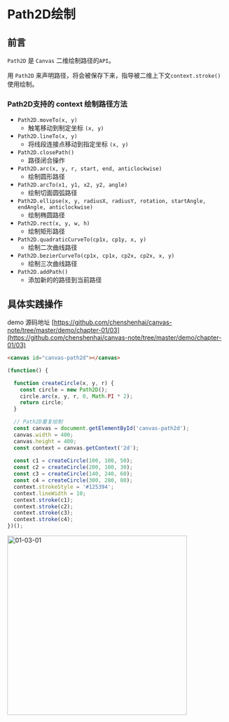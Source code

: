 # Path2D绘制

## 前言

`Path2D` 是 `Canvas` 二维绘制路径的`API`。

用 `Path2D` 来声明路径，将会被保存下来，指导被二维上下文`context.stroke()` 使用绘制。

### Path2D支持的 context 绘制路径方法

- `Path2D.moveTo(x, y)`
  - 触笔移动到制定坐标 `(x, y)`
- `Path2D.lineTo(x, y)`
  - 将线段连接点移动到指定坐标 `(x, y)`
- `Path2D.closePath()`
  - 路径闭合操作
- `Path2D.arc(x, y, r, start, end, anticlockwise)`
  - 绘制圆形路径
- `Path2D.arcTo(x1, y1, x2, y2, angle)`
  - 绘制切面圆弧路径
- `Path2D.ellipse(x, y, radiusX, radiusY, rotation, startAngle, endAngle, anticlockwise)`
  - 绘制椭圆路径
- `Path2D.rect(x, y, w, h)`
  - 绘制矩形路径
- `Path2D.quadraticCurveTo(cp1x, cp1y, x, y)`
  - 绘制二次曲线路径
- `Path2D.bezierCurveTo(cp1x, cp1x, cp2x, cp2x, x, y)`
  - 绘制三次曲线路径
- `Path2D.addPath()`
  - 添加新的的路径到当前路径

## 具体实践操作

demo 源码地址 [https://github.com/chenshenhai/canvas-note/tree/master/demo/chapter-01/03](https://github.com/chenshenhai/canvas-note/tree/master/demo/chapter-01/03)


```html
<canvas id="canvas-path2d"></canvas>
```


```js
(function() {

  function createCircle(x, y, r) {
    const circle = new Path2D();
    circle.arc(x, y, r, 0, Math.PI * 2);
    return circle;
  }

  // Path2D重复绘制 
  const canvas = document.getElementById('canvas-path2d');
  canvas.width = 400;
  canvas.height = 400;
  const context = canvas.getContext('2d');
  
  const c1 = createCircle(100, 100, 50);
  const c2 = createCircle(200, 100, 30);
  const c3 = createCircle(140, 240, 60);
  const c4 = createCircle(300, 280, 80);
  context.strokeStyle = '#125394';
  context.lineWidth = 10;
  context.stroke(c1);
  context.stroke(c2);
  context.stroke(c3);
  context.stroke(c4);
})();
```

<img width="410" alt="01-03-01" src="https://user-images.githubusercontent.com/8216630/57175888-cd8f4300-6e83-11e9-83f2-9c6fcf654d31.png">
